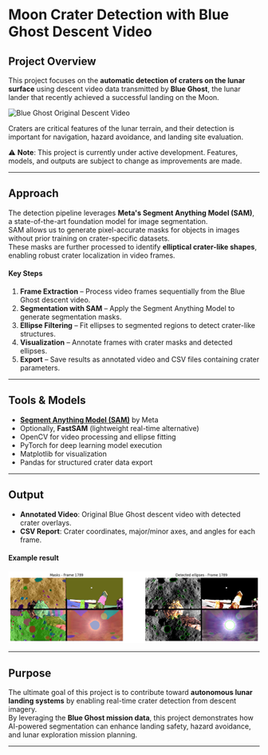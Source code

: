 # Moon Crater Detection with Blue Ghost Descent Video

## Project Overview
This project focuses on the **automatic detection of craters on the lunar surface** using descent video data transmitted by **Blue Ghost**, the lunar lander that recently achieved a successful landing on the Moon.  

![Blue Ghost Original Descent Video](assets/moon_landing.gif)

Craters are critical features of the lunar terrain, and their detection is important for navigation, hazard avoidance, and landing site evaluation.  

⚠️ **Note**: This project is currently under active development. Features, models, and outputs are subject to change as improvements are made.  


---

## Approach
The detection pipeline leverages **Meta's Segment Anything Model (SAM)**, a state-of-the-art foundation model for image segmentation.  
SAM allows us to generate pixel-accurate masks for objects in images without prior training on crater-specific datasets.  
These masks are further processed to identify **elliptical crater-like shapes**, enabling robust crater localization in video frames.

#### Key Steps
1. **Frame Extraction** – Process video frames sequentially from the Blue Ghost descent video.  
2. **Segmentation with SAM** – Apply the Segment Anything Model to generate segmentation masks.  
3. **Ellipse Filtering** – Fit ellipses to segmented regions to detect crater-like structures.  
4. **Visualization** – Annotate frames with crater masks and detected ellipses.  
5. **Export** – Save results as annotated video and CSV files containing crater parameters.  

---

## Tools & Models
- **[Segment Anything Model (SAM)](https://segment-anything.com/)** by Meta  
- Optionally, **FastSAM** (lightweight real-time alternative)  
- OpenCV for video processing and ellipse fitting  
- PyTorch for deep learning model execution  
- Matplotlib for visualization  
- Pandas for structured crater data export  

---

## Output
- **Annotated Video**: Original Blue Ghost descent video with detected crater overlays.  
- **CSV Report**: Crater coordinates, major/minor axes, and angles for each frame.  

#### Example result
![Detected Craters](assets/test.png)
  
---

## Purpose
The ultimate goal of this project is to contribute toward **autonomous lunar landing systems** by enabling real-time crater detection from descent imagery.  
By leveraging the **Blue Ghost mission data**, this project demonstrates how AI-powered segmentation can enhance landing safety, hazard avoidance, and lunar exploration mission planning.  

---
